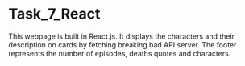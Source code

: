 # Task_7_React

This webpage is built in React.js. It displays the characters and their description on cards by fetching breaking bad API server. The footer represents the number of episodes, deaths quotes and characters.

